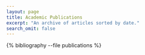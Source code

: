 ```yaml
---
layout: page
title: Academic Publications
excerpt: "An archive of articles sorted by date."
search_omit: false
---
```


{% bibliography --file publications %}